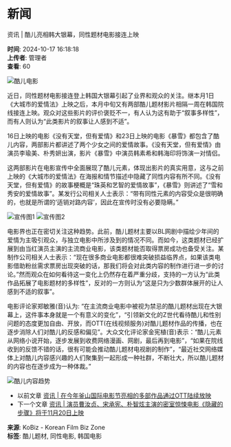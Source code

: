 # 新闻

资讯 | 酷儿亮相韩大银幕，同性题材电影接连上映

**时间**: 2024-10-17 16:18:18  
**上传者**: 管理者  
**查看**: 60  

![酷儿电影](/_UploadEditor/1711170473_BQisyvWE_1.jpg)

近日，同性题材电影接连登上韩国大银幕引起了业界和观众的关注。继本月1日《大城市的爱情法》上映之后，本月中旬又有两部酷儿题材影片相隔一周在韩国院线接连上映。观众对这些影片的评价褒贬不一，有人认为这有助于“叙事多样性”，而有人则认为“此类影片的叙事让人感到不适”。

16日上映的电影《没有天堂，但有爱情》和23日上映的电影《暴雪》都包含了酷儿内容，两部影片都讲述了两个少女之间的爱情故事。《没有天堂，但有爱情》由演员李瑜美、朴秀妍出演，影片《暴雪》中演员韩素希和韩海印将饰演一对情侣。

这两部影片在电影宣传中全面展现了酷儿元素，体现出影片的真实用意，这与之前上映的《大城市的爱情法》在海报和情节描述中隐藏了同性内容有所不同。《没有天堂，但有爱情》的故事梗概是“珠英和艺智的爱情故事”，《暴雪》则讲述了“雪和秀安的爱情故事”。某发行公司相关人士表示：“带有同性元素的内容受众是很明确的，也就是所谓的‘适销对路内容’，因此在宣传时没有必要隐瞒。”

![宣传图1](/_UploadEditor/1711170473_YBfKm9Jz_2.jpg) ![宣传图2](/_UploadEditor/1711170473_EqobvKke_3.jpg)

电影界也正在密切关注这种趋势。此前，酷儿题材主要以BL网剧中描绘少年间的爱情为主吸引观众，与独立电影中所涉及到的情况不同。而如今，这类题材已经扩展到由当红演员主演的主流商业电影，该类题材能否取得票房成功也备受关注。某制作公司相关人士表示：“现在很多商业电影都很难突破损益临界点，如果该类电影借助粉丝需求票房出现突破的话，那我们将会对此类内容的制作进行进一步的讨论。”然而观众在如何看待这一变化上仍然存在着严重分歧，支持的一方认为“此类作品拓展了电影题材的多样性”，反对的一方则认为“这是只为少数群体展开的让人感到不适的叙事”。

电影评论家郑敏雅(音)认为: “在主流商业电影中被视为禁忌的酷儿题材出现在大银幕上，这件事本身就是一个有意义的变化”，“引领新文化的Z世代看待酷儿和性别问题的态度更加自由、开放，而OTT(在线视频服务)对酷儿题材作品的传播，也在逐步消除人们对酷儿的反感和偏见”。大众文化评论家金宪植(音)表示：“酷儿元素从网络小说开始，逐步发展到收费网络漫画、网剧，最后再到电影”，“如果在院线收到的反馈不错的话，很有可能会推动酷儿题材电视剧的制作”，“最近社交网络媒体上对酷儿内容感兴趣的人们聚集到一起形成一种社群，不断壮大，所以酷儿题材的内容也在逐步成为一种体裁。”

![酷儿内容趋势](/_UploadEditor/1711170473_V4lqeCwz_kofic.jpg)

- 以前文章 [资讯 | 在今年釜山国际电影节亮相的多部作品通过OTT陆续放映](https://kbiznews.com)
- 下一个文章 [资讯 | 演员曹汝贞、宋承宪、朴智炫主演的密室惊悚电影《隐藏的步骤》将于11月20日上映](https://kbiznews.com)

**来源**: KoBiz - Korean Film Biz Zone  
**标签**: 酷儿题材, 同性电影, 韩国电影
